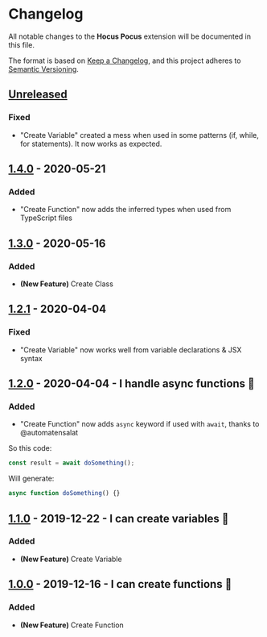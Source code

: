 # Changelog

All notable changes to the **Hocus Pocus** extension will be documented in this file.

The format is based on [Keep a Changelog](https://keepachangelog.com/en/1.0.0/),
and this project adheres to [Semantic Versioning](https://semver.org/spec/v2.0.0.html).

## [Unreleased]

### Fixed

- "Create Variable" created a mess when used in some patterns (if, while, for statements). It now works as expected.

## [1.4.0] - 2020-05-21

### Added

- "Create Function" now adds the inferred types when used from TypeScript files

## [1.3.0] - 2020-05-16

### Added

- **(New Feature)** Create Class

## [1.2.1] - 2020-04-04

### Fixed

- "Create Variable" now works well from variable declarations & JSX syntax

## [1.2.0] - 2020-04-04 - I handle async functions 🔮

### Added

- "Create Function" now adds `async` keyword if used with `await`, thanks to @automatensalat

So this code:

```js
const result = await doSomething();
```

Will generate:

```js
async function doSomething() {}
```

## [1.1.0] - 2019-12-22 - I can create variables 🔮

### Added

- **(New Feature)** Create Variable

## [1.0.0] - 2019-12-16 - I can create functions 🔮

### Added

- **(New Feature)** Create Function

<!-- Links -->

[unreleased]: https://github.com/nicoespeon/hocus-pocus/compare/1.4.0...HEAD
[1.4.0]: https://github.com/nicoespeon/hocus-pocus/compare/1.3.0...1.4.0
[1.3.0]: https://github.com/nicoespeon/hocus-pocus/compare/1.2.1...1.3.0
[1.2.1]: https://github.com/nicoespeon/hocus-pocus/compare/1.2.0...1.2.1
[1.2.0]: https://github.com/nicoespeon/hocus-pocus/compare/1.1.0...1.2.0
[1.1.0]: https://github.com/nicoespeon/hocus-pocus/compare/1.0.0...1.1.0
[1.0.0]: https://github.com/nicoespeon/hocus-pocus/compare/5b3d351042d09ea26486598158069bce37b474b7...1.0.0
